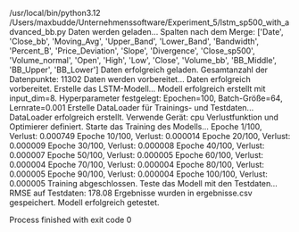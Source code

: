 /usr/local/bin/python3.12 /Users/maxbudde/Unternehmenssoftware/Experiment_5/lstm_sp500_with_advanced_bb.py 
Daten werden geladen...
Spalten nach dem Merge: ['Date', 'Close_bb', 'Moving_Avg', 'Upper_Band', 'Lower_Band', 'Bandwidth', 'Percent_B', 'Price_Deviation', 'Slope', 'Divergence', 'Close_sp500', 'Volume_normal', 'Open', 'High', 'Low', 'Close', 'Volume_bb', 'BB_Middle', 'BB_Upper', 'BB_Lower']
Daten erfolgreich geladen. Gesamtanzahl der Datenpunkte: 11302
Daten werden vorbereitet...
Daten erfolgreich vorbereitet.
Erstelle das LSTM-Modell...
Modell erfolgreich erstellt mit input_dim=8.
Hyperparameter festgelegt: Epochen=100, Batch-Größe=64, Lernrate=0.001
Erstelle DataLoader für Trainings- und Testdaten...
DataLoader erfolgreich erstellt.
Verwende Gerät: cpu
Verlustfunktion und Optimierer definiert.
Starte das Training des Modells...
Epoche 1/100, Verlust: 0.000749
Epoche 10/100, Verlust: 0.000014
Epoche 20/100, Verlust: 0.000009
Epoche 30/100, Verlust: 0.000008
Epoche 40/100, Verlust: 0.000007
Epoche 50/100, Verlust: 0.000005
Epoche 60/100, Verlust: 0.000004
Epoche 70/100, Verlust: 0.000004
Epoche 80/100, Verlust: 0.000005
Epoche 90/100, Verlust: 0.000004
Epoche 100/100, Verlust: 0.000005
Training abgeschlossen.
Teste das Modell mit den Testdaten...
RMSE auf Testdaten: 178.08
Ergebnisse wurden in ergebnisse.csv gespeichert.
Modell erfolgreich getestet.

Process finished with exit code 0
